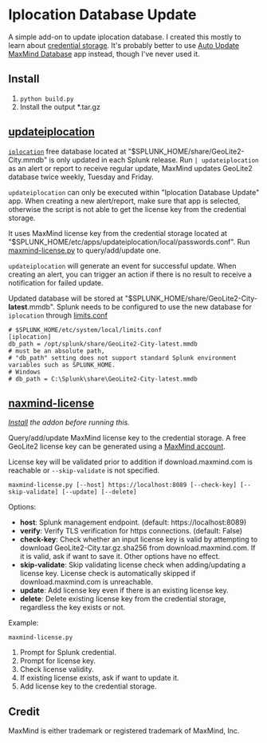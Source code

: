 # Iplocation Database Update

A simple add-on to update iplocation database. I created this mostly to learn about [credential storage](https://dev.splunk.com/enterprise/docs/developapps/manageknowledge/secretstorage/secretstoragepython). It's probably better to use [Auto Update MaxMind Database](https://splunkbase.splunk.com/app/5482) app instead, though I've never used it.

## Install

1. `python build.py`
2. Install the output \*.tar.gz

## [updateiplocation](./bin/updateiplocation.py)

[`iplocation`](https://docs.splunk.com/Documentation/SplunkCloud/latest/SearchReference/Iplocation) free database located at "$SPLUNK_HOME/share/GeoLite2-City.mmdb" is only updated in each Splunk release. Run `| updateiplocation` as an alert or report to receive regular update, MaxMind updates GeoLite2 database twice weekly, Tuesday and Friday.

`updateiplocation` can only be executed within "Iplocation Database Update" app. When creating a new alert/report, make sure that app is selected, otherwise the script is not able to get the license key from the credential storage.

It uses MaxMind license key from the credential storage located at "$SPLUNK_HOME/etc/apps/updateiplocation/local/passwords.conf". Run [maxmind-license.py](#naxmind-license) to query/add/update one.

`updateiplocation` will generate an event for successful update. When creating an alert, you can trigger an action if there is no result to receive a notification for failed update.

Updated database will be stored at "$SPLUNK_HOME/share/GeoLite2-City-**latest**.mmdb". Splunk needs to be configured to use the new database for `iplocation` through [limits.conf](https://docs.splunk.com/Documentation/Splunk/9.0.3/Admin/Limitsconf#.5Biplocation.5D)

```
# $SPLUNK_HOME/etc/system/local/limits.conf
[iplocation]
db_path = /opt/splunk/share/GeoLite2-City-latest.mmdb
# must be an absolute path,
# "db_path" setting does not support standard Splunk environment variables such as SPLUNK_HOME.
# Windows
# db_path = C:\Splunk\share\GeoLite2-City-latest.mmdb
```

## [naxmind-license](./maxmind-license.py)

_[Install](#install) the addon before running this._

Query/add/update MaxMind license key to the credential storage. A free GeoLite2 license key can be generated using a [MaxMind account](https://www.maxmind.com/en/geolite2/signup).

License key will be validated prior to addition if download.maxmind.com is reachable or `--skip-validate` is not specified.

```
maxmind-license.py [--host] https://localhost:8089 [--check-key] [--skip-validate] [--update] [--delete]
```

Options:

- **host**: Splunk management endpoint. (default: https://localhost:8089)
- **verify**: Verify TLS verification for https connections. (default: False)
- **check-key**: Check whether an input license key is valid by attempting to download GeoLite2-City.tar.gz.sha256 from download.maxmind.com. If it is valid, ask if want to save it. Other options have no effect.
- **skip-validate**: Skip validating license check when adding/updating a license key. License check is automatically skipped if download.maxmind.com is unreachable.
- **update**: Add license key even if there is an existing license key.
- **delete**: Delete existing license key from the credential storage, regardless the key exists or not.

Example:

```
maxmind-license.py
```

1. Prompt for Splunk credential.
2. Prompt for license key.
3. Check license validity.
4. If existing license exists, ask if want to update it.
5. Add license key to the credential storage.

## Credit

MaxMind is either trademark or registered trademark of MaxMind, Inc.
